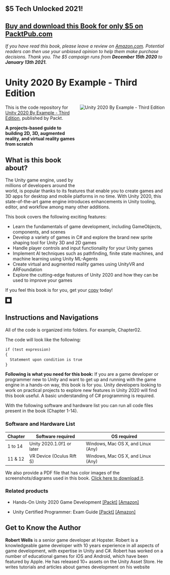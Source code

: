 ## $5 Tech Unlocked 2021!
[Buy and download this Book for only $5 on PacktPub.com](https://www.packtpub.com/product/unity-2020-by-example-third-edition/9781800203389)
-----
*If you have read this book, please leave a review on [Amazon.com](https://www.amazon.com/gp/product/1800203381).     Potential readers can then use your unbiased opinion to help them make purchase decisions. Thank you. The $5 campaign         runs from __December 15th 2020__ to __January 13th 2021.__*

# Unity 2020 By Example - Third Edition

<a href="https://www.packtpub.com/product/unity-2020-by-example-third-edition/9781800203389"><img src="https://static.packt-cdn.com/products/9781800203389/cover/smaller" alt="Unity 2020 By Example - Third Edition" height="256px" align="right"></a>

This is the code repository for [Unity 2020 By Example - Third Edition](https://www.packtpub.com/product/unity-2020-by-example-third-edition/9781800203389), published by Packt.

**A projects-based guide to building 2D, 3D, augmented reality, and virtual reality games from scratch**

## What is this book about?
The Unity game engine, used by millions of developers around the world, is popular thanks to its features that enable you to create games and 3D apps for desktop and mobile platforms in no time. With Unity 2020, this state-of-the-art game engine introduces enhancements in Unity tooling, editor, and workflow among many other additions.

This book covers the following exciting features: 
* Learn the fundamentals of game development, including GameObjects, components, and scenes
* Develop a variety of games in C# and explore the brand new sprite shaping tool for Unity 3D and 2D games
* Handle player controls and input functionality for your Unity games
* Implement AI techniques such as pathfinding, finite state machines, and machine learning using Unity ML-Agents
* Create virtual and augmented reality games using UnityVR and ARFoundation
* Explore the cutting-edge features of Unity 2020 and how they can be used to improve your games

If you feel this book is for you, get your [copy](https://www.amazon.com/dp/1800203381) today!

<a href="https://www.packtpub.com/?utm_source=github&utm_medium=banner&utm_campaign=GitHubBanner"><img src="https://raw.githubusercontent.com/PacktPublishing/GitHub/master/GitHub.png" alt="https://www.packtpub.com/" border="5" /></a>

## Instructions and Navigations
All of the code is organized into folders. For example, Chapter02.

The code will look like the following:
```
if (test expression)
{
  Statement upon condition is true
}
```

**Following is what you need for this book:**
If you are a game developer or programmer new to Unity and want to get up and running with the game engine in a hands-on way, this book is for you. Unity developers looking to work on practical projects to explore new features in Unity 2020 will find this book useful. A basic understanding of C# programming is required.

With the following software and hardware list you can run all code files present in the book (Chapter 1-14).

### Software and Hardware List

| Chapter  | Software required                   | OS required                        |
| -------- | ------------------------------------| -----------------------------------|
| 1 to 14      | Unity 2020.1.0f1 or later                   | Windows, Mac OS X, and Linux (Any) |
| 11 & 12      | VR Device (Oculus Rift S)            | Windows, Mac OS X, and Linux (Any) |


We also provide a PDF file that has color images of the screenshots/diagrams used in this book. 
[Click here to download it](https://static.packt-cdn.com/downloads/9781800203389_ColorImages.pdf).


### Related products <Other books you may enjoy>
* Hands-On Unity 2020 Game Development [[Packt]](https://www.packtpub.com/product/hands-on-unity-2020-game-development/9781838642006) [[Amazon]](https://www.amazon.com/dp/1838642005)

* Unity Certified Programmer: Exam Guide [[Packt]](https://www.packtpub.com/product/unity-certified-programmer-exam-guide/9781838828424) [[Amazon]](https://www.amazon.com/dp/1838828427)

## Get to Know the Author
**Robert Wells**
is a senior game developer at Hopster. Robert is a knowledgeable game developer with 10 years experience in all aspects of game development, with expertise in Unity and C#. Robert has worked on a number of educational games for iOS and Android, which have been featured by Apple. He has released 10+ assets on the Unity Asset Store. He writes tutorials and articles about games development on his website
